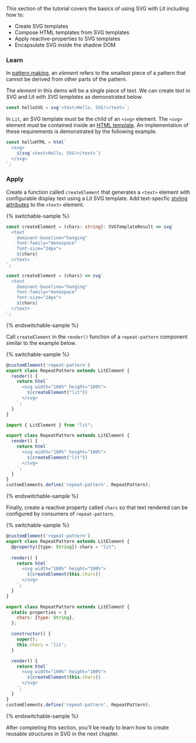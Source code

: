 This section of the tutorial covers the basics of using SVG with Lit
including how to:

- Create SVG templates
- Compose HTML templates from SVG templates
- Apply reactive-properties to SVG templates
- Encapsulate SVG inside the shadow DOM

### Learn

In [pattern making](https://www.laurenceking.com/products/how-to-make-repeat-patterns),
an _element_ refers to the smallest piece of a
pattern that cannot be derived from other parts of the pattern.

The _element_ in this demo will be a single piece of text. We can
create text in SVG and Lit with _SVG templates_ as demonstrated below.

```ts
const helloSVG = svg`<text>Hello, SVG!</text>`;
```

In `Lit`, an SVG template must be the child of an `<svg>` element. The
`<svg>` element must be contained inside an [HTML template](https://lit.dev/docs/templates/overview/).
An implementation of these requirements is demonstrated by the following
example.

```ts
const helloHTML = html`
  <svg>
    ${svg`<text>Hello, SVG!</text>`}
  </svg>
`;
```

### Apply

Create a function called `createElement` that generates a `<text>` 
element with configurable display text using a Lit SVG template.
Add text-specfic [styling attributes](https://developer.mozilla.org/en-US/docs/Web/SVG/Element/text#global_attributes)
to the `<text>` element.

{% switchable-sample %}

```ts
const createElement = (chars: string): SVGTemplateResult => svg`
  <text
    dominant-baseline="hanging"
    font-family="monospace"
    font-size="24px">
    ${chars}
  </text>
`;
```

```js
const createElement = (chars) => svg`
  <text
    dominant-baseline="hanging"
    font-family="monospace"
    font-size="24px">
    ${chars}
  </text>
`;
```

{% endswitchable-sample %}

Call `createElement` in the `render()` function of a `repeat-pattern`
component similar to the example below.

{% switchable-sample %}

```ts
@customElement('repeat-pattern')
export class RepeatPattern extends LitElement {        
  render() {
    return html`
      <svg width="100%" height="100%">
        ${createElement("lit")}
      </svg>
    `;
  }
}
```

```js
import { LitElement } from "lit";

export class RepeatPattern extends LitElement {
  render() {
    return html`
      <svg width="100%" height="100%">
        ${createElement("lit")}
      </svg>
    `;
  }
}
customElements.define('repeat-pattern', RepeatPattern);
```

{% endswitchable-sample %}


Finally, create a reactive property called `chars` so that text
rendered can be configured by consumers of `repeat-pattern`.

{% switchable-sample %}

```ts
@customElement('repeat-pattern')
export class RepeatPattern extends LitElement {    
  @property({type: String}) chars = "lit";
  
  render() {
    return html`
      <svg width="100%" height="100%">
        ${createElement(this.chars)}
      </svg>
    `;
  }
}
```

```js
export class RepeatPattern extends LitElement {
  static properties = {
    chars: {type: String},
  };

  constructor() {
    super();
    this.chars = 'lit';
  }

  render() {
    return html`
      <svg width="100%" height="100%">
        ${createElement(this.chars)}
      </svg>
    `;
  }
}
customElements.define('repeat-pattern', RepeatPattern);
```

{% endswitchable-sample %}


After completing this section, you'll be ready to learn how to create
reusable structures in SVG in the next chapter.